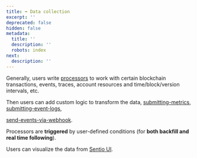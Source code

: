 ```yaml
---
title: ➡ Data collection
excerpt: ''
deprecated: false
hidden: false
metadata:
  title: ''
  description: ''
  robots: index
next:
  description: ''
---
```

Generally, users write [processors](processor-basic) to work with certain blockchain transactions, events, traces, account resources and time/block/version intervals, etc.

Then users can add custom logic to transform the data, [submitting-metrics](submitting-metrics "mention"), [submitting-event-logs](submitting-event-logs "mention"),

[send-events-via-webhook](send-events-via-webhook "mention").

Processors are **triggered** by user-defined conditions (for **both backfill and real time following**).

Users can visualize the data from [Sentio UI](https://app.sentio.xyz/).